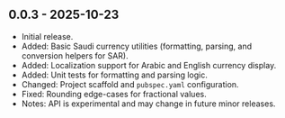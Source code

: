 ## 0.0.3 - 2025-10-23

- Initial release.
- Added: Basic Saudi currency utilities (formatting, parsing, and conversion helpers for SAR).
- Added: Localization support for Arabic and English currency display.
- Added: Unit tests for formatting and parsing logic.
- Changed: Project scaffold and `pubspec.yaml` configuration.
- Fixed: Rounding edge-cases for fractional values.
- Notes: API is experimental and may change in future minor releases.